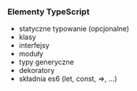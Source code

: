 ### Elementy TypeScript

* statyczne typowanie (opcjonalne)
* klasy
* interfejsy
* moduły
* typy generyczne
* dekoratory
* składnia es6 (let, const, =>, ...)